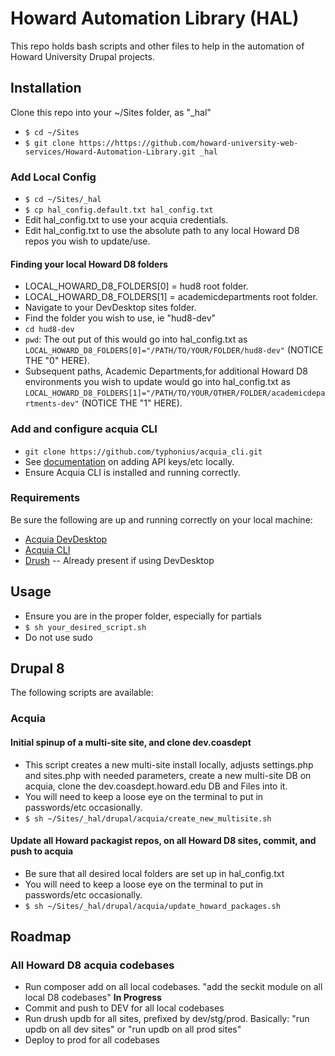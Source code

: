 # Howard Automation Library (HAL)

This repo holds bash scripts and other files to help in the automation of Howard University Drupal projects.

## Installation

Clone this repo into your ~/Sites folder, as "_hal"

- `$ cd ~/Sites`
- `$ git clone https://https://github.com/howard-university-web-services/Howard-Automation-Library.git _hal`

### Add Local Config

- `$ cd ~/Sites/_hal`
- `$ cp hal_config.default.txt hal_config.txt`
- Edit hal_config.txt to use your acquia credentials.
- Edit hal_config.txt to use the absolute path to any local Howard D8 repos you wish to update/use.

#### Finding your local Howard D8 folders

- LOCAL_HOWARD_D8_FOLDERS[0] = hud8 root folder.
- LOCAL_HOWARD_D8_FOLDERS[1] = academicdepartments root folder.
- Navigate to your DevDesktop sites folder.
- Find the folder you wish to use, ie "hud8-dev"
- `cd hud8-dev`
- `pwd`: The out put of this would go into hal_config.txt as `LOCAL_HOWARD_D8_FOLDERS[0]="/PATH/TO/YOUR/FOLDER/hud8-dev"` (NOTICE THE "0" HERE).
- Subsequent paths, Academic Departments,for additional Howard D8 environments you wish to update would go into hal_config.txt as `LOCAL_HOWARD_D8_FOLDERS[1]="/PATH/TO/YOUR/OTHER/FOLDER/academicdepartments-dev"` (NOTICE THE "1" HERE).

### Add and configure acquia CLI

- `git clone https://github.com/typhonius/acquia_cli.git`
- See [documentation](https://github.com/typhonius/acquia_cli) on adding API keys/etc locally.
- Ensure Acquia CLI is installed and running correctly.

### Requirements

Be sure the following are up and running correctly on your local machine:

- [Acquia DevDesktop](https://www.acquia.com/drupal/acquia-dev-desktop)
- [Acquia CLI](https://github.com/typhonius/acquia_cli)
- [Drush](https://docs.drush.org/en/master/install/) -- Already present if using DevDesktop

## Usage

- Ensure you are in the proper folder, especially for partials
- `$ sh your_desired_script.sh`
- Do not use sudo

## Drupal 8

The following scripts are available:

### Acquia

#### Initial spinup of a multi-site site, and clone dev.coasdept

- This script creates a new multi-site install locally, adjusts settings.php and sites.php with needed parameters, create a new multi-site DB on acquia, clone the dev.coasdept.howard.edu DB and Files into it.
- You will need to keep a loose eye on the terminal to put in passwords/etc occasionally.
- `$ sh ~/Sites/_hal/drupal/acquia/create_new_multisite.sh`

#### Update all Howard packagist repos, on all Howard D8 sites, commit, and push to acquia

- Be sure that all desired local folders are set up in hal_config.txt
- You will need to keep a loose eye on the terminal to put in passwords/etc occasionally.
- `$ sh ~/Sites/_hal/drupal/acquia/update_howard_packages.sh`

## Roadmap

### All Howard D8 acquia codebases

- Run composer add on all local codebases. "add the seckit module on all local D8 codebases" **In Progress**
- Commit and push to DEV for all local codebases
- Run drush updb for all sites, prefixed by dev/stg/prod. Basically: "run updb on all dev sites" or "run updb on all prod sites"
- Deploy to prod for all codebases
